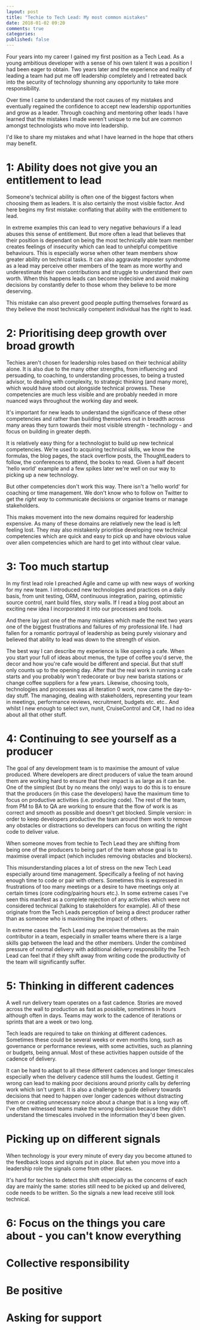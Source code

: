 ```yaml
---
layout: post
title: "Techie to Tech Lead: My most common mistakes"
date: 2018-01-02 09:20
comments: true
categories: 
published: false
---
```


Four years into my career I gained my first position as a Tech Lead.  As a young ambitious developer with a sense of his own talent it was a position I had been eager to obtain.  Two years later and the experience and reality of leading a team had put me off leadership completely and I retreated back into the security of technology shunning any opportunity to take more responsibility.

Over time I came to understand the root causes of my mistakes and eventually regained the confidence to accept new leadership opportunities and grow as a leader.   Through coaching and mentoring other leads I have learned that the mistakes I made weren't unique to me but are common amongst technologists who move into leadership.

I'd like to share my mistakes and what I have learned in the hope that others may benefit.

# 1: Ability does not give you an entitlement to lead

Someone's technical ability is often one of the biggest factors when choosing them as leaders.  It is also certainly the most visible factor.  And here begins my first mistake: conflating that ability with the entitlement to lead.

In extreme examples this can lead to very negative behaviours if a lead abuses this sense of entitlement.  But more often a lead that believes that their position is dependant on being the most technically able team member creates feelings of insecurity which can lead to unhelpful competitive behaviours.  This is especially worse when other team members show greater ability on technical tasks.  It can also aggravate imposter syndrome as a lead may perceive other members of the team as more worthy and underestimate their own contributions and struggle to understand their own worth.  When this happens leads can become indecisive and avoid making decisions by constantly defer to those whom they believe to be more deserving.

This mistake can also prevent good people putting themselves forward as they believe the most technically competent individual has the right to lead.

# 2: Prioritising deep growth over broad growth

Techies aren't chosen for leadership roles based on their technical ability alone.  It is also due to the many other strengths, from influencing and persuading, to coaching, to understanding processes, to being a trusted advisor, to dealing with complexity, to strategic thinking (and many more), which would have stood out alongside technical prowess.  These competencies are much less visible and are probably needed in more nuanced ways throughout the working day and week.

It's important for new leads to understand the significance of these other competencies and rather than building themselves out in breadth across many areas they turn towards their most visible strength - technology - and focus on building in greater depth.

It is relatively easy thing for a technologist to build up new technical competencies.  We're used to acquiring technical skills, we know the formulas, the blog pages, the stack overflow posts, the ThoughtLeaders to follow, the conferences to attend, the books to read.  Given a half decent 'hello world' example and a few spikes later we're well on our way to picking up a new technology.

But other competencies don't work this way.  There isn't a 'hello world' for coaching or time management.  We don't know who to follow on Twitter to get the _right way_ to communicate decisions or organise teams or manage stakeholders.

This makes movement into the new domains required for leadership expensive.  As many of these domains are relatively new the lead is left feeling lost.  They may also mistakenly prioritise developing new technical competencies which are quick and easy to pick up and have obvious value over alien competencies which are hard to get into without clear value.


# 3: Too much startup

In my first lead role I preached Agile and came up with new ways of working for my new team.  I introduced new technologies and practices on a daily basis, from unit testing, ORM, continuous integration, pairing, optimistic source control, nant build files, story walls. If I read a blog post about an exciting new idea I incorporated it into our processes and tools.

And there lay just one of the many mistakes which made the next two years one of the biggest frustrations and failures of my professional life.  I had fallen for a romantic portrayal of leadership as being purely visionary and believed that ability to lead was down to the strength of vision.

The best way I can describe my experience is like opening a cafe.  When you start your full of ideas about menus, the type of coffee you'd serve, the decor and how you're cafe would be different and special.  But that stuff only counts up to the opening day.  After that the real work in running a cafe starts and you probably won't redecorate or buy new barista stations or change coffee suppliers for a few years.   Likewise, choosing tools, technologies and processes was all iteration 0 work, now came the day-to-day stuff.  The managing, dealing with stakeholders, representing your team in meetings, performance reviews, recruitment, budgets etc. etc..  And whilst I new enough to select svn, nunit, CruiseControl and C#, I had no idea about all that other stuff.


# 4: Continuing to see yourself as a producer

The goal of any development team is to maximise the amount of value produced.  Where developers are direct producers of value the team around them are working hard to ensure that their impact is as large as it can be.   One of the simplest  (but by no means the only) ways to do this is to ensure that the producers (in this case the developers) have the maximum time to focus on productive activities (i.e. producing code).  The rest of the team, from PM to BA to QA are working to ensure that the flow of work is as correct and smooth as possible and doesn't get blocked.  Simple version: in order to keep developers productive the team around them work to remove any obstacles or distractions so developers can focus on writing the right code to deliver value. 

When someone moves from techie to Tech Lead they are shifting from being one of the producers to being part of the team whose goal is to maximise overall impact (which includes removing obstacles and blockers).

This misunderstanding places a lot of stress on the new Tech Lead especially around time management. Specifically a feeling of not having enough time to code or pair with others.  Sometimes this is expressed in frustrations of too many meetings or a desire to have meetings only at certain times (core coding/pairing hours etc.).  In some extreme cases I've seen this manifest as a complete rejection of any activities which were not considered technical (talking to stakeholders for example).  All of these originate from the Tech Leads perception of being a direct producer rather than as someone who is maximising the impact of others.

In extreme cases the Tech Lead may perceive themselves as the main contributor in a team, especially in smaller teams where there is a large skills gap between the lead and the other members.  Under the combined pressure of normal delivery with additional delivery responsibility  the Tech Lead can feel that if they shift away from writing code the productivity of the team will significantly suffer.

# 5: Thinking in different cadences

A well run delivery team operates on a fast cadence.  Stories are moved across the wall to production as fast as possible, sometimes in hours although often in days.  Teams may work to the cadence of iterations or sprints that are a week or two long.

Tech leads are required to take on thinking at different cadences.  Sometimes these could be several weeks or even months long, such as governance or performance reviews, with some activities, such as planning or budgets, being annual.  Most of these activities happen outside of the cadence of delivery.

It can be hard to adapt to all these different cadences and longer timescales especially when the delivery cadence still hums the loudest.  Getting it wrong can lead to making poor decisions around priority calls by deferring work which isn't urgent.  It is also a challenge to guide delivery towards decisions that need to happen over longer cadences without distracting them or creating unnecessary noice about a change that is a long way off.  I've often witnessed teams make the wrong decision because they didn't understand the timescales involved in the information they'd been given.


# Picking up on different signals

When technology is your every minute of every day you become attuned to the feedback loops and signals put in place.  But when you move into a leadership role the signals come from other places.  

It's hard for techies to detect this shift especially as the concerns of each day are mainly the same: stories still need to be picked up and delivered, code needs to be written.  So the signals a new lead receive still look technical.

# 6: Focus on the things you care about - you can't know everything


# Collective responsibility
# Be positive
# Asking for support